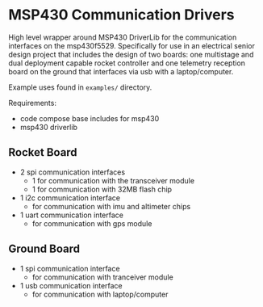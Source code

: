 # MSP430 Communication Drivers
High level wrapper around MSP430 DriverLib for the communication interfaces on the msp430f5529.
Specifically for use in an electrical senior design project that includes the design of two boards: one multistage and dual deployment capable rocket controller and one telemetry reception board on the ground that interfaces via usb with a laptop/computer. 

Example uses found in `examples/` directory.

Requirements:
- code compose base includes for msp430
- msp430 driverlib

## Rocket Board
- 2 spi communication interfaces
  - 1 for communication with the transceiver module
  - 1 for communication with 32MB flash chip
- 1 i2c communication interface
  - for communication with imu and altimeter chips
- 1 uart communication interface
  - for communication with gps module

## Ground Board
- 1 spi communication interface
  - for communication with tranceiver module
- 1 usb communication interface
  - for communication with laptop/computer
